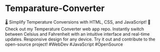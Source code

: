 # Temparature-Converter
🌡️ Simplify Temperature Conversions with HTML, CSS, and JavaScript! 🚀  Check out my Temperature Converter web app repo. Instantly switch between Celsius and Fahrenheit with an intuitive interface and real-time updates. Responsive design for any device. Try it out and contribute to the open-source project! #WebDev #JavaScript #OpenSource
